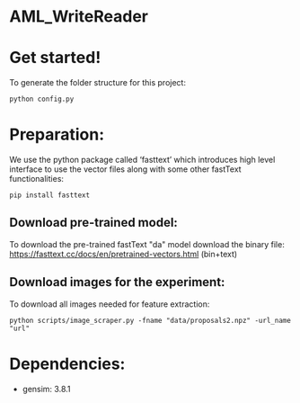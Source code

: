 # AML_WriteReader

# Get started! 
To generate the folder structure for this project: 
```
python config.py
```

# Preparation: 
We use the python package called ‘fasttext’ which introduces high level interface to use the vector files along with some other fastText functionalities:

```
pip install fasttext
```

## Download pre-trained model: 
To download the pre-trained fastText "da" model download the binary file: https://fasttext.cc/docs/en/pretrained-vectors.html (bin+text)

## Download images for the experiment: 
To download all images needed for feature extraction: 
```
python scripts/image_scraper.py -fname "data/proposals2.npz" -url_name "url"
```


# Dependencies: 
- gensim: 3.8.1